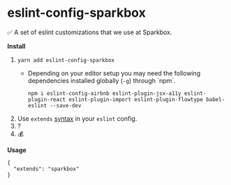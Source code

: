 # eslint-config-sparkbox

✅ A set of eslint customizations that we use at Sparkbox.

**Install**
1.  `yarn add eslint-config-sparkbox`
    -   Depending on your editor setup you may need the following dependencies installed globally (`-g`) through \`npm\`.

            npm i eslint-config-airbnb eslint-plugin-jsx-a11y eslint-plugin-react eslint-plugin-import eslint-plugin-flowtype babel-eslint --save-dev
2.  Use `extends` [syntax](http://eslint.org/docs/developer-guide/shareable-configs#using-a-shareable-config) in your `eslint` config.
3.  ?
4.  💰

**Usage**

    {
      "extends": "sparkbox"
    }
